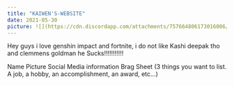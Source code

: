 ```yaml
---
title: "KAIWEN'S-WEBSITE"
date: 2021-05-30
picture: ![](https://cdn.discordapp.com/attachments/757664806173016086/848751233606877224/image0.jpg
---
```



Hey guys i love genshin impact and fortnite, i do not like Kashi deepak tho and clemmens goldman he Sucks!!!!!!!!!!!

Name 
Picture
Social Media information
Brag Sheet (3 things you want to list.  A job, a hobby, an accomplishment, an award, etc...)
